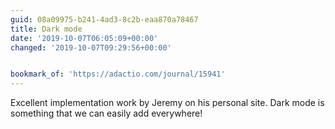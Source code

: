 ```yaml
---
guid: 08a09975-b241-4ad3-8c2b-eaa870a78467
title: Dark mode
date: '2019-10-07T06:05:09+00:00'
changed: '2019-10-07T09:29:56+00:00'


bookmark_of: 'https://adactio.com/journal/15941'
---
```


Excellent implementation work by Jeremy on his personal site. Dark mode is something that we can easily add everywhere! 

